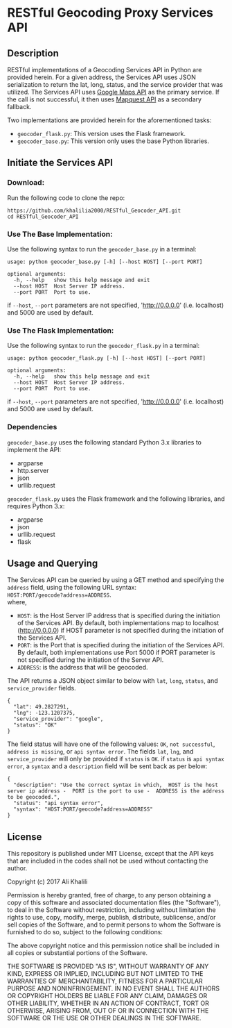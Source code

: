 # RESTful Geocoding Proxy Services API

## Description
RESTful implementations of a Geocoding Services API in Python are provided herein. For a given address, the Services API uses JSON serialization to return the lat, long, status, and the service provider that was utilized. The Services API uses [Google Maps API](https://developers.google.com/maps/documentation/geocoding/start) as the primary service. If the call is not successful, it then uses [Mapquest API](https://developer.mapquest.com/documentation/geocoding-api/address/get/) as a secondary fallback.  
  
Two implementations are provided herein for the aforementioned tasks:  
  * `geocoder_flask.py`:  This version uses the Flask framework.
  * `geocoder_base.py`: This version only uses the base Python libraries.

## Initiate the Services API
### Download:
Run the following code to clone the repo:
```
https://github.com/khalilia2000/RESTful_Geocoder_API.git
cd RESTful_Geocoder_API
```
### Use The Base Implementation:
Use the following syntax to run the `geocoder_base.py` in a terminal:
```
usage: python geocoder_base.py [-h] [--host HOST] [--port PORT]

optional arguments:
  -h, --help   show this help message and exit
  --host HOST  Host Server IP address.
  --port PORT  Port to use.
```
if `--host`, `--port` parameters are not specified, 'http://0.0.0.0' (i.e. localhost) and 5000 are used by default. 

### Use The Flask Implementation:
Use the following syntax to run the `geocoder_flask.py` in a terminal:
```
usage: python geocoder_flask.py [-h] [--host HOST] [--port PORT]

optional arguments:
  -h, --help   show this help message and exit
  --host HOST  Host Server IP address.
  --port PORT  Port to use.
```
if `--host`, `--port` parameters are not specified, 'http://0.0.0.0' (i.e. localhost) and 5000 are used by default. 

### Dependencies
`geocoder_base.py` uses the following standard Python 3.x libraries to implement the API:
  * argparse
  * http.server
  * json
  * urllib.request

`geocoder_flask.py` uses the Flask framework and the following libraries, and requires Python 3.x:
  * argparse
  * json
  * urllib.request
  * flask

## Usage and Querying
The Services API can be queried by using a GET method and specifying the `address` field, using the following URL syntax:  
`HOST:PORT/geocode?address=ADDRESS`.  
where,   
  * `HOST`: is the Host Server IP address that is specified during the initiation of the Services API. By default, both implementations map to localhost (http://0.0.0.0) if HOST parameter is not specified during the initiation of the Services API.  
  * `PORT`: is the Port that is specified during the initiation of the Services API. By default, both implementations use Port 5000 if PORT parameter is not specified during the initiation of the Server API.    
  * `ADDRESS`: is the address that will be geocoded.  

The API returns a JSON object similar to below with `lat`, `long`, `status`, and `service_provider` fields.
```
{
  "lat": 49.2827291, 
  "lng": -123.1207375, 
  "service_provider": "google", 
  "status": "OK"
}
```  
The field status will have one of the following values: `OK`, `not successful`, `address is missing`, or `api syntax error`. The fields `lat`, `lng`, and `service_provider` will only be provided if `status` is `OK`. if `status` is `api syntax error`, a `syntax` and a `description` field will be sent back as per below:  
```
{
  "description": "Use the correct syntax in which,  HOST is the host server ip address -  PORT is the port to use -  ADDRESS is the address to be geocoded.", 
  "status": "api syntax error", 
  "syntax": "HOST:PORT/geocode?address=ADDRESS"
}
```

## License
This repository is published under MIT License, except that the API keys that are included in the codes shall not be used without contacting the author.

Copyright (c) 2017 Ali Khalili

Permission is hereby granted, free of charge, to any person obtaining a copy
of this software and associated documentation files (the "Software"), to deal
in the Software without restriction, including without limitation the rights
to use, copy, modify, merge, publish, distribute, sublicense, and/or sell
copies of the Software, and to permit persons to whom the Software is
furnished to do so, subject to the following conditions:

The above copyright notice and this permission notice shall be included in all
copies or substantial portions of the Software.

THE SOFTWARE IS PROVIDED "AS IS", WITHOUT WARRANTY OF ANY KIND, EXPRESS OR
IMPLIED, INCLUDING BUT NOT LIMITED TO THE WARRANTIES OF MERCHANTABILITY,
FITNESS FOR A PARTICULAR PURPOSE AND NONINFRINGEMENT. IN NO EVENT SHALL THE
AUTHORS OR COPYRIGHT HOLDERS BE LIABLE FOR ANY CLAIM, DAMAGES OR OTHER
LIABILITY, WHETHER IN AN ACTION OF CONTRACT, TORT OR OTHERWISE, ARISING FROM,
OUT OF OR IN CONNECTION WITH THE SOFTWARE OR THE USE OR OTHER DEALINGS IN THE
SOFTWARE.

